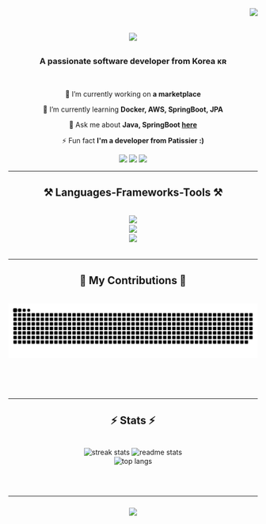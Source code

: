 <img align="right" src="https://visitor-badge.laobi.icu/badge?page_id=Komo1284.Komo1284" />

<h1 align="center">
    <img src="https://readme-typing-svg.herokuapp.com/?font=Righteous&size=35&center=true&vCenter=true&width=500&height=70&duration=4000&lines=Hi+There!+👋;+I'm+KOMOREBI+!;" />
</h1>

<h3 align="center">A passionate software developer from Korea ᴋʀ</h3>

<br/>

<div align="center">
 
 🔭 I’m currently working on **a marketplace**
 
 🌱 I’m currently learning **Docker, AWS, SpringBoot, JPA**

💬 Ask me about **Java, SpringBoot [here](https://github.com/Komo1284)**

⚡ Fun fact **I'm a developer from Patissier :)**

 </div>
 
<div align="center"> 
  <a href="mailto:pedro.sales.rkdgur96@gmail.com" style="text-decoration: none;">
    <img src="https://img.shields.io/badge/Gmail-333333?style=for-the-badge&logo=gmail&logoColor=red" target="_blank" />
  </a>
  <a href="https://komo1284.github.io" target="_blank" style="text-decoration: none;">
     <img src="https://img.shields.io/badge/Portfolio-FF5722?style=for-the-badge&logo=todoist&logoColor=white" target="_blank" /> <!-- sqlite, safari, google-chrome are other good icon options -->
  </a>
  <a href="https://komorebi1284.tistory.com/" style="text-decoration: none;">
    <img src="https://github-readme-tistory-card.vercel.app/api/badge?name=Tistory%20Blog" />
  </a>
  
</div>
 <hr/>

<h2 align="center">⚒️ Languages-Frameworks-Tools ⚒️</h2>
<br/>
<div align="center">
    <img src="https://skillicons.dev/icons?i=apple,windows,linux,ubuntu" /><br>
    <img src="https://skillicons.dev/icons?i=html,css,tailwind,javascript,vscode,eclipse,idea,git,github,notion" /><br>
    <img src="https://skillicons.dev/icons?i=py,java,spring,maven,gradle,hibernate,postman,mysql,aws,docker" /><br>
</div>
<br/>
<hr/>

<div align="center">
  <h2>🐍 My Contributions 🐍</h2>
  <br>
  <img alt="snake eating my contributions" src="https://raw.githubusercontent.com/Komo1284/Komo1284/output/github-contribution-grid-snake-dark.svg" />
  
  <br/><br/><br/>
</div>

<hr/>
<h2 align="center">⚡ Stats ⚡</h2>
<br>
<div align=center>
  <img width=390 src="https://streak-stats.demolab.com/?user=komo1284&theme=react&border_radius=10" alt="streak stats"/>
  <img width=390 src="https://github-readme-stats.vercel.app/api?username=komo1284&count_private=true&show_icons=true&theme=react&rank_icon=github&border_radius=10" alt="readme stats" />
  <br/>
  <img width=325 align="center" src="https://github-readme-stats.vercel.app/api/top-langs/?username=komo1284&hide=HTML&langs_count=8&layout=compact&theme=react&border_radius=10&size_weight=0.5&count_weight=0.5&exclude_repo=github-readme-stats" alt="top langs" />
</div>

<br/><br/>

<hr/>
<h3 align="center">
    <img src="https://readme-typing-svg.herokuapp.com/?font=Righteous&size=35&center=true&vCenter=true&width=500&height=70&duration=3000&lines=Thanks+for+visiting!+👋;" />
</h1>
